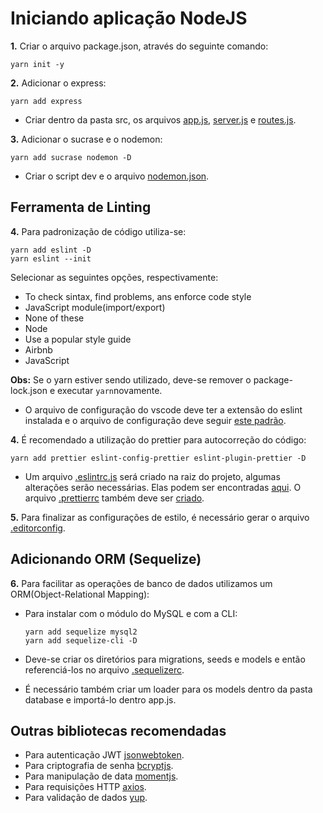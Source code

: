# Iniciando aplicação NodeJS

**1.** Criar o arquivo package.json, através do seguinte comando:

`yarn init -y`

**2.** Adicionar o express:

`yarn add express`

- Criar dentro da pasta src, os arquivos [app.js](https://gist.github.com/lrohde/2c882edac662c2eb8ea64e4d3b0c8de1), [server.js](https://gist.github.com/lrohde/762551423217494c4c17142175270af4) e [routes.js](https://gist.github.com/lrohde/82fc2f7ac5b1e194e8be763a822adb46).

**3.** Adicionar o sucrase e o nodemon:

`yarn add sucrase nodemon -D`

- Criar o script dev e o arquivo [nodemon.json](https://gist.github.com/lrohde/fc02c20605728aca7a3889ffd030b560#file-nodemon-json).

## Ferramenta de Linting

**4.** Para padronização de código utiliza-se:

`yarn add eslint -D`<br />
`yarn eslint --init`

Selecionar as seguintes opções, respectivamente:

- To check sintax, find problems, ans enforce code style
- JavaScript module(import/export)
- None of these
- Node
- Use a popular style guide
- Airbnb
- JavaScript

**Obs:** Se o yarn estiver sendo utilizado, deve-se remover o package-lock.json e executar `yarn`novamente.

- O arquivo de configuração do vscode deve ter a extensão do eslint instalada e o arquivo de configuração deve seguir [este padrão](https://gist.github.com/lrohde/9c7b7a87f5a47972483f249f3f4e72fe).

**4.** É recomendado a utilização do prettier para autocorreção do código:

`yarn add prettier eslint-config-prettier eslint-plugin-prettier -D`

- Um arquivo [.eslintrc.js](https://gist.github.com/lrohde/abc4f6134229bbf4c6a9aaabe85285e1) será criado na raiz do projeto, algumas alterações serão necessárias. Elas podem ser encontradas [aqui](https://gist.github.com/lrohde/abc4f6134229bbf4c6a9aaabe85285e1). O arquivo [.prettierrc](https://gist.github.com/lrohde/c4f4d124a91550f196320a5463865363) também deve ser [criado](https://gist.github.com/lrohde/c4f4d124a91550f196320a5463865363).

**5.** Para finalizar as configurações de estilo, é necessário gerar o arquivo [.editorconfig](https://gist.github.com/lrohde/6ed14cd9447b1d0344e313819a754b8c).

## Adicionando ORM (Sequelize)

**6.** Para facilitar as operações de banco de dados utilizamos um ORM(Object-Relational Mapping):

- Para instalar com o módulo do MySQL e com a CLI:

  `yarn add sequelize mysql2`<br />
  `yarn add sequelize-cli -D`

- Deve-se criar os diretórios para migrations, seeds e models e então referenciá-los no arquivo [.sequelizerc](https://gist.github.com/lrohde/dd50303b8519e353599682985960ab44).

- É necessário também criar um loader para os models dentro da pasta database e importá-lo dentro app.js.

## Outras bibliotecas recomendadas

- Para autenticação JWT [jsonwebtoken](https://github.com/auth0/node-jsonwebtoken).
- Para criptografia de senha [bcryptjs](https://github.com/dcodeIO/bcrypt.js).
- Para manipulação de data [momentjs](https://github.com/moment/moment).
- Para requisições HTTP [axios](https://github.com/axios/axios).
- Para validação de dados [yup](https://github.com/jquense/yup).
